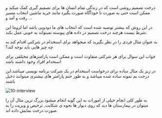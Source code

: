 
درخت تصمیم روشی است که در زندگی تمام انسان ها برای تصمیم گیری کمک میکند و ممکن است حتی به صورت نا خودآگاه صورت بگیرد مانند خرید ماشین انتخاب مسیر رفت و آمد و ...

در این روش که بیشتر توصیه شده است که انتخاب های ما دودویی باشد اما لزوما این شرط نیست هرچند درخت تصمیم در داده های پیوسته نمیتواند به خوبی عمل بکند.

به عنوان مثال فردی را در نظر بگیرید که میخواهد برای استخدام در شرکتی اقدام کند به چه چیز هایی باید توجه کند؟

جواب این سوال برای هر شرکتی متفاوت است و ممکن است پارامترهای مختلقی برای استخدام افراد وجود داشته باشد

در زیر یک مثال ساده برای درخواست استخدام در یک شرکت برنامه نویسی میباشد.این درخت یم نمونه ساده شده میباشد و به طور حتم پارامتر های بیشتری میتوانند دخیل باشند


![10-interview](https://user-images.githubusercontent.com/94211519/145340904-0705ef6d-853c-4d48-aee4-92844caa3d92.PNG)

به طور کلی انجام خیلی از امورات به این گونه انجام میشود.بزرگ ترین مثال آن را میتوان در بیمارستان ها دید که روی دیوار ها نحوه ی شکایت, ترخیص و ویزیت را به صورت درخت نمایش داده اند.
